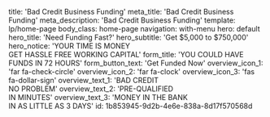 title: 'Bad Credit Business Funding'
meta_title: 'Bad Credit Business Funding'
meta_description: 'Bad Credit Business Funding'
template: lp/home-page
body_class: home-page
navigation: with-menu
hero: default
hero_title: 'Need Funding Fast?'
hero_subtitle: 'Get $5,000 to $750,000'
hero_notice: 'YOUR TIME IS MONEY </br>GET HASSLE FREE WORKING CAPITAL'
form_title: 'YOU COULD HAVE FUNDS IN  72 HOURS'
form_button_text: 'Get Funded Now'
overview_icon_1: 'far fa-check-circle'
overview_icon_2: 'far fa-clock'
overview_icon_3: 'fas fa-dollar-sign'
overview_text_1: 'BAD CREDIT </br> NO PROBLEM'
overview_text_2: 'PRE-QUALIFIED </br> IN MINUTES'
overview_text_3: 'MONEY IN THE BANK </br>IN AS LITTLE AS 3 DAYS'
id: 1b853945-9d2b-4e6e-838a-8d17f570568d
